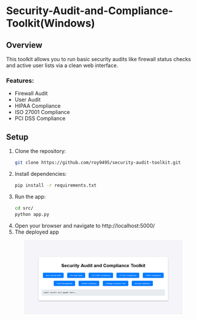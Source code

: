 # Security-Audit-and-Compliance-Toolkit(Windows)

## Overview

This toolkit allows you to run basic security audits like firewall status checks and active user lists via a clean web interface.

### Features:

- Firewall Audit
- User Audit
- HIPAA Compliance
- ISO 27001 Compliance
- PCI DSS Compliance

## Setup

1. Clone the repository:
   ```bash
   git clone https://github.com/roy9495/security-audit-toolkit.git
   ```
2. Install dependencies:
   ```bash
   pip install -r requirements.txt
   ```
3. Run the app:
   ```bash
   cd src/
   python app.py
   ```
4. Open your browser and navigate to http://localhost:5000/
5. The deployed app
   <p align="center">
    <img src="https://raw.githubusercontent.com/roy9495/Security-Audit-and-Compliance-Toolkit/refs/heads/main/Capturesecurity.PNG" width="90%" alt="Deployed App"/>
</p>
